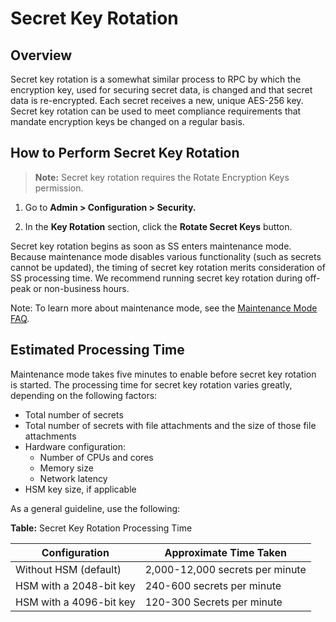 [title]: # (Secret Key Rotation)
[tags]: # (secret key rotation)
[priority]: # (1000)

# Secret Key Rotation

## Overview

Secret key rotation is a somewhat similar process to RPC by which the encryption key, used for securing secret data, is changed and that secret data is re-encrypted. Each secret receives a new, unique AES-256 key.  Secret key rotation can be used to meet compliance requirements that mandate encryption keys be changed on a regular basis.

## How to Perform Secret Key Rotation

> **Note:** Secret key rotation requires the Rotate Encryption Keys permission.

1. Go to **Admin \> Configuration \> Security.**

1. In the **Key Rotation** section, click the **Rotate Secret Keys** button.

Secret key rotation begins as soon as SS enters maintenance mode. Because maintenance mode disables various functionality (such as secrets cannot be updated), the timing of secret key rotation merits consideration of SS processing time.  We recommend running secret key rotation during off-peak or non-business hours.

Note: To learn more about maintenance mode, see the [Maintenance Mode FAQ](../../../admin/maintenance-mode/index.md).

## Estimated Processing Time

Maintenance mode takes five minutes to enable before secret key rotation is started. The processing time for secret key rotation varies greatly, depending on the following factors:

- Total number of secrets
- Total number of secrets with file attachments and the size of those file attachments
- Hardware configuration:
  - Number of CPUs and cores
  - Memory size
  - Network latency
- HSM key size, if applicable

As a general guideline, use the following:

**Table:** Secret Key Rotation Processing Time

| Configuration           | Approximate Time Taken          |
| ----------------------- | ------------------------------- |
| Without HSM (default)   | 2,000-12,000 secrets per minute |
| HSM with a 2048-bit key | 240-600 secrets per minute      |
| HSM with a 4096-bit key | 120-300 Secrets per minute      |

 